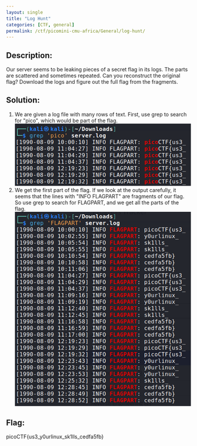 ```yaml
---
layout: single
title: "Log Hunt"
categories: [CTF, general]
permalink: /ctf/picomini-cmu-africa/General/log-hunt/
---
```


## Description:
Our server seems to be leaking pieces of a secret flag in its logs. The parts are scattered and sometimes repeated. Can you reconstruct the original flag? Download the logs and figure out the full flag from the fragments.

## Solution:
1. We are given a log file with many rows of text. First, use grep to search for "pico", which would be part of the flag.
![Found part 1 of flag](images/log-hunt-1.png)
2. We get the first part of the flag. If we look at the output carefully, it seems that the lines with "INFO FLAGPART" are fragments of our flag. So use grep to search for FLAGPART, and we get all the parts of the flag.
![Found all fragments](images/log-hunt-2.png)

## Flag:
picoCTF{us3_y0urlinux_sk1lls_cedfa5fb}